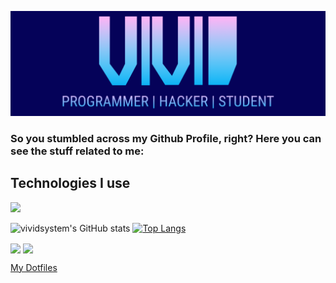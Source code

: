 ![GitHub Logo](/header3.png)
### So you stumbled across my Github Profile, right? Here you can see the stuff related to me:

## Technologies I use
<img src="https://img.shields.io/static/v1?message=OS&label=&color=4191B3&logoColor=4191B3&labelColor=51C9FC&style=for-the-badge&logo=archlinux"></img>

![vividsystem's GitHub stats](https://github-readme-stats.vercel.app/api?username=vividsystem&show_icons=true&theme=tokyonight)
[![Top Langs](https://github-readme-stats.vercel.app/api/top-langs/?hide=vim&username=vividsystem&theme=tokyonight)](https://github.com/anuraghazra/github-readme-stats)

<img align="center" src="https://github-readme-stats.vercel.app/api?username=vividsystem&show_icons=true&theme=tokyonight" />
<img align="center" src="https://github-readme-stats.vercel.app/api/top-langs/?hide=vim&username=vividsystem&theme=tokyonight" />

<a href="https://github.com/vividsystem/dotfiles">My Dotfiles</a>
